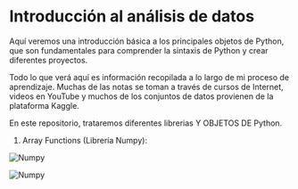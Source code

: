 # Introducción al análisis de datos

Aquí veremos una introducción básica a los principales objetos de Python, que son fundamentales para comprender la sintaxis de Python y crear diferentes proyectos.

Todo lo que verá aquí es información recopilada a lo largo de mi proceso de aprendizaje. Muchas de las notas se toman a través de cursos de Internet, videos en YouTube y muchos de los conjuntos de datos provienen de la plataforma Kaggle.

En este repositorio, trataremos diferentes librerias Y OBJETOS DE Python.




1. Array Functions (Librería Numpy):


![Numpy]("https://github.com/StatisticsWithJIMP/Analisis-de-datos-con-Python/blob/main/PNGs/ImagenPrueba.PNG")


![Numpy](https://github.com/StatisticsWithJIMP/Analisis-de-datos-con-Python/blob/main/JPGs/image_1_arrays.JPG)







